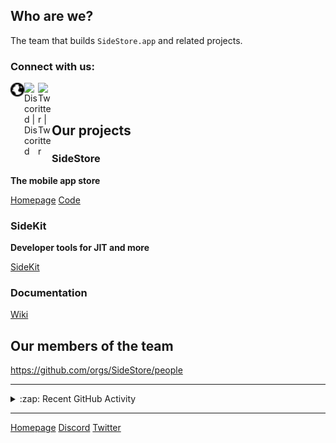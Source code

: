 <!-- 
Docs: How to use GitHub README and actions to auto-generate embedded content.
https://github.com/anuraghazra/github-readme-stats
https://www.youtube.com/watch?v=n6d4KHSKqGk
https://github.com/rahuldkjain/github-profile-readme-generator
 -->

## Who are we?

The team that builds `SideStore.app` and related projects.

### Connect with us:

<!--
[![Website](https://img.shields.io/website?label=sidestore.io&style=for-the-badge&url=https://sidestore.io)](https://sidestore.io)
[![Twitter Follow](https://img.shields.io/twitter/follow/sidestore_io?color=1DA1F2&logo=twitter&style=for-the-badge)](https://twitter.com/intent/follow?original_referer=https%3A%2F%2Fgithub.com%2Fsidestore&screen_name=sidestore)
[![GitHub Followers](https://img.shields.io/github/followers/sidestore?style=for-the-badge)]()
[![GitHub Sponsors](https://img.shields.io/github/sponsors/sidestore?style=for-the-badge
)]() 
-->

[<img align="left" alt="sidestore.io" width="22px" src="https://raw.githubusercontent.com/iconic/open-iconic/master/svg/globe.svg" />][website]
[<img align="left" alt="Discord | Discord" width="22px" src="https://cdn.jsdelivr.net/npm/simple-icons@v3/icons/discord.svg" />][discord]
[<img align="left" alt="Twitter | Twitter" width="22px" src="https://cdn.jsdelivr.net/npm/simple-icons@v3/icons/twitter.svg" />][twitter]

<br />
<br />

## Our projects

### SideStore

__The mobile app store__

[Homepage][website]
[Code][git.sidestore]

### SideKit

__Developer tools for JIT and more__

[SideKit][git.sidekit]

### Documentation

[Wiki][wiki]

## Our members of the team

https://github.com/orgs/SideStore/people

---

<details>
  <summary>:zap: Recent GitHub Activity</summary>

<!--START_SECTION:activity-->
1. 🗣 Commented on [#596](https://github.com/SideStore/SideStore/issues/596) in [SideStore/SideStore](https://github.com/SideStore/SideStore)
2. 🗣 Commented on [#596](https://github.com/SideStore/SideStore/issues/596) in [SideStore/SideStore](https://github.com/SideStore/SideStore)
3. 🗣 Commented on [#596](https://github.com/SideStore/SideStore/issues/596) in [SideStore/SideStore](https://github.com/SideStore/SideStore)
4. 🗣 Commented on [#596](https://github.com/SideStore/SideStore/issues/596) in [SideStore/SideStore](https://github.com/SideStore/SideStore)
5. 🗣 Commented on [#596](https://github.com/SideStore/SideStore/issues/596) in [SideStore/SideStore](https://github.com/SideStore/SideStore)
6. 🗣 Commented on [#596](https://github.com/SideStore/SideStore/issues/596) in [SideStore/SideStore](https://github.com/SideStore/SideStore)
7. 🗣 Commented on [#86](https://github.com/SideStore/SideStore/issues/86) in [SideStore/SideStore](https://github.com/SideStore/SideStore)
8. 🗣 Commented on [#596](https://github.com/SideStore/SideStore/issues/596) in [SideStore/SideStore](https://github.com/SideStore/SideStore)
9. 🗣 Commented on [#431](https://github.com/SideStore/SideStore/issues/431) in [SideStore/SideStore](https://github.com/SideStore/SideStore)
10. 🗣 Commented on [#605](https://github.com/SideStore/SideStore/issues/605) in [SideStore/SideStore](https://github.com/SideStore/SideStore)
11. ❗️ Opened issue [#605](https://github.com/SideStore/SideStore/issues/605) in [SideStore/SideStore](https://github.com/SideStore/SideStore)
12. 🗣 Commented on [#538](https://github.com/SideStore/SideStore/issues/538) in [SideStore/SideStore](https://github.com/SideStore/SideStore)
13. 🎉 Merged PR [#604](https://github.com/SideStore/SideStore/pull/604) in [SideStore/SideStore](https://github.com/SideStore/SideStore)
14. 🗣 Commented on [#596](https://github.com/SideStore/SideStore/issues/596) in [SideStore/SideStore](https://github.com/SideStore/SideStore)
15. 🗣 Commented on [#604](https://github.com/SideStore/SideStore/issues/604) in [SideStore/SideStore](https://github.com/SideStore/SideStore)
16. 🗣 Commented on [#436](https://github.com/SideStore/SideStore/issues/436) in [SideStore/SideStore](https://github.com/SideStore/SideStore)
17. 💪 Opened PR [#604](https://github.com/SideStore/SideStore/pull/604) in [SideStore/SideStore](https://github.com/SideStore/SideStore)
18. 🗣 Commented on [#596](https://github.com/SideStore/SideStore/issues/596) in [SideStore/SideStore](https://github.com/SideStore/SideStore)
19. 🗣 Commented on [#596](https://github.com/SideStore/SideStore/issues/596) in [SideStore/SideStore](https://github.com/SideStore/SideStore)
20. ❗️ Reopened issue [#596](https://github.com/SideStore/SideStore/issues/596) in [SideStore/SideStore](https://github.com/SideStore/SideStore)
<!--END_SECTION:activity-->

</details>

---

[Homepage][patreon] [Discord][discord] [Twitter][twitter]

<!--
- [Patreon][patreon]
- [OpenCollective][opencollective]
- [YouTube][youtube]
-->

[website]: https://sidestore.io
[wiki]: https://wiki.sidestore.io
[twitter]: https://twitter.com/sidestore_io
[discord]: https://discord.gg/sidestore-949183273383395328
[youtube]: https://youtube.com/TODO
[patreon]: https://www.patreon.com/SideStore
[opencollective]: https://opencollective.com/TODO
[git.sidestore]: https://github.com/SideStore/SideStore/
[git.sidekit]: https://github.com/SideStore/SideKit

